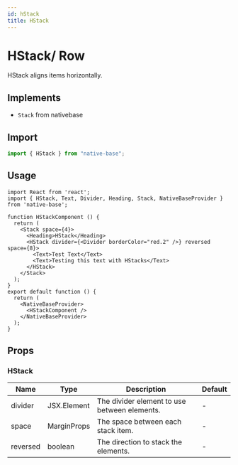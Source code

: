 ```yaml
---
id: hStack
title: HStack
---
```


# HStack/ Row

HStack aligns items horizontally.

## Implements

- `Stack` from nativebase

## Import

```jsx
import { HStack } from "native-base";
```

## Usage

```SnackPlayer name=HStack%20Usage
import React from 'react';
import { HStack, Text, Divider, Heading, Stack, NativeBaseProvider } from 'native-base';

function HStackComponent () {
  return (
    <Stack space={4}>
      <Heading>HStack</Heading>
      <HStack divider={<Divider borderColor="red.2" />} reversed space={8}>
        <Text>Test Text</Text>
        <Text>Testing this text with HStacks</Text>
      </HStack>
    </Stack>
  );
}
export default function () {
  return (
    <NativeBaseProvider>
      <HStackComponent />
    </NativeBaseProvider>
  );
}
```

## Props

### HStack

| Name     | Type        | Description                                  | Default |
| -------- | ----------- | -------------------------------------------- | ------- |
| divider  | JSX.Element | The divider element to use between elements. | -       |
| space    | MarginProps | The space between each stack item.           | -       |
| reversed | boolean     | The direction to stack the elements.         | -       |
